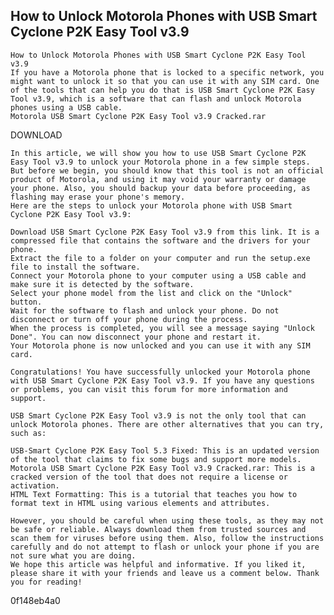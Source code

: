 ## How to Unlock Motorola Phones with USB Smart Cyclone P2K Easy Tool v3.9

 


 

    How to Unlock Motorola Phones with USB Smart Cyclone P2K Easy Tool v3.9
    If you have a Motorola phone that is locked to a specific network, you might want to unlock it so that you can use it with any SIM card. One of the tools that can help you do that is USB Smart Cyclone P2K Easy Tool v3.9, which is a software that can flash and unlock Motorola phones using a USB cable.
    Motorola USB Smart Cyclone P2K Easy Tool v3.9 Cracked.rar
DOWNLOAD

    In this article, we will show you how to use USB Smart Cyclone P2K Easy Tool v3.9 to unlock your Motorola phone in a few simple steps. But before we begin, you should know that this tool is not an official product of Motorola, and using it may void your warranty or damage your phone. Also, you should backup your data before proceeding, as flashing may erase your phone's memory.
    Here are the steps to unlock your Motorola phone with USB Smart Cyclone P2K Easy Tool v3.9:
    
    Download USB Smart Cyclone P2K Easy Tool v3.9 from this link. It is a compressed file that contains the software and the drivers for your phone.
    Extract the file to a folder on your computer and run the setup.exe file to install the software.
    Connect your Motorola phone to your computer using a USB cable and make sure it is detected by the software.
    Select your phone model from the list and click on the "Unlock" button.
    Wait for the software to flash and unlock your phone. Do not disconnect or turn off your phone during the process.
    When the process is completed, you will see a message saying "Unlock Done". You can now disconnect your phone and restart it.
    Your Motorola phone is now unlocked and you can use it with any SIM card.
    
    Congratulations! You have successfully unlocked your Motorola phone with USB Smart Cyclone P2K Easy Tool v3.9. If you have any questions or problems, you can visit this forum for more information and support.

    USB Smart Cyclone P2K Easy Tool v3.9 is not the only tool that can unlock Motorola phones. There are other alternatives that you can try, such as:
    
    USB-Smart Cyclone P2K Easy Tool 5.3 Fixed: This is an updated version of the tool that claims to fix some bugs and support more models.
    Motorola USB Smart Cyclone P2K Easy Tool v3.9 Cracked.rar: This is a cracked version of the tool that does not require a license or activation.
    HTML Text Formatting: This is a tutorial that teaches you how to format text in HTML using various elements and attributes.
    
    However, you should be careful when using these tools, as they may not be safe or reliable. Always download them from trusted sources and scan them for viruses before using them. Also, follow the instructions carefully and do not attempt to flash or unlock your phone if you are not sure what you are doing.
    We hope this article was helpful and informative. If you liked it, please share it with your friends and leave us a comment below. Thank you for reading!

 0f148eb4a0
